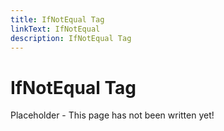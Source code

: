 ```yaml
---
title: IfNotEqual Tag
linkText: IfNotEqual
description: IfNotEqual Tag
---
```


# IfNotEqual Tag

Placeholder - This page has not been written yet!
